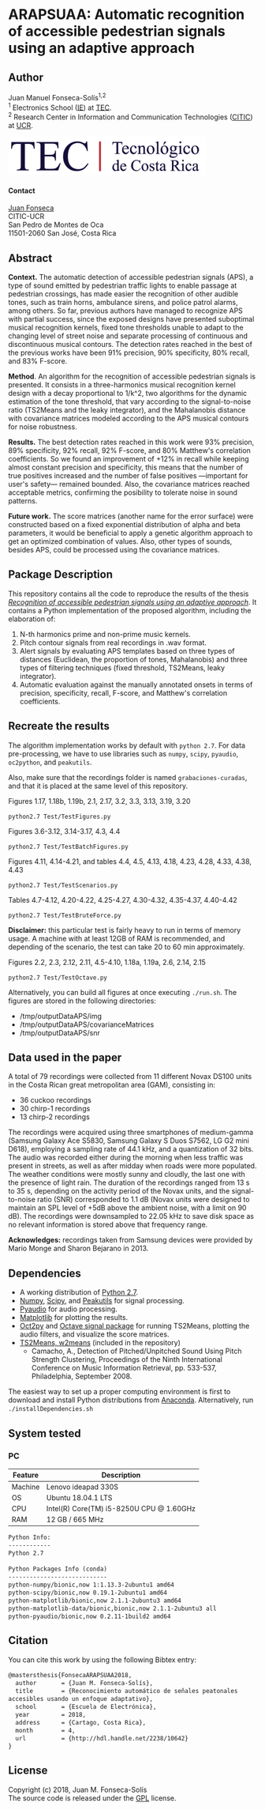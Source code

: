 ARAPSUAA: Automatic recognition of accessible pedestrian signals using an adaptive approach    
===========================================================================================

Author
-------
Juan Manuel Fonseca-Solís<sup>1,2</sup>    
<sup>1</sup> Electronics School ([IE](http://www.ie.tec.ac.cr)) at [TEC](http://www.tec.ac.cr).  
<sup>2</sup> Research Center in Information and Communication Technologies ([CITIC](http://www.citic.ucr.ac.cr/)) at [UCR](https://www.ucr.ac.cr/).  

![](./logo-tec.png)

#### Contact
[Juan Fonseca](mailto:juanma2268[at]gmail[dot]com)  
CITIC-UCR  
San Pedro de Montes de Oca  
11501-2060 San José, Costa Rica  

Abstract
---
**Context.** The automatic detection of accessible pedestrian signals (APS), a type of sound emitted by pedestrian traffic lights to enable passage at pedestrian crossings, has made easier the recognition of other audible tones, such as train horns, ambulance sirens, and police patrol alarms, among others. So far, previous authors have managed to recognize APS with partial success, since the exposed designs have presented suboptimal musical recognition kernels, fixed tone thresholds unable to adapt to the changing level of street noise and separate processing of continuous and discontinuous musical contours. The detection rates reached in the best of the previous works have been 91% precision, 90% specificity, 80% recall, and 83% F-score.

**Method**. An algorithm for the recognition of accessible pedestrian signals is presented. It consists in a three-harmonics musical recognition kernel design with a decay proportional to 1/k^2, two algorithms for the dynamic estimation of the tone threshold, that vary according to the signal-to-noise ratio (TS2Means and the leaky integrator), and the Mahalanobis distance with covariance matrices modeled according to the APS musical contours for noise robustness. 

**Results.** The best detection rates reached in this work were 93% precision, 89% specificity, 92% recall, 92% F-score, and 80% Matthew's correlation coefficients. So we found an improvement of +12% in recall while keeping almost constant precision and specificity, this means that the number of true positives increased and the number of false positives &mdash;important for user's safety&mdash; remained bounded. Also, the covariance matrices reached acceptable metrics, confirming the posibility to tolerate noise in sound patterns.

**Future work.** The score matrices (another name for the error surface) were constructed based on a fixed exponential distribution of alpha and beta parameters, it would be beneficial to apply a genetic algorithm approach to get an optimized combination of values. Also, other types of sounds, besides APS, could be processed using the covariance matrices.

Package Description
---
This repository contains all the code to reproduce the results of the thesis [*Recognition of accessible pedestrian signals using an adaptive approach*](http://hdl.handle.net/2238/10642). It contains a Python implementation of the proposed algorithm, including the elaboration of:

1. N-th harmonics prime and non-prime music kernels.
1. Pitch contour signals from real recordings in .wav format.
2. Alert signals by evaluating APS templates based on three types of distances (Euclidean, the proportion of tones, Mahalanobis) and three types of filtering techniques (fixed threshold, TS2Means, leaky integrator).
1. Automatic evaluation against the manually annotated onsets in terms of precision, specificity, recall, F-score, and Matthew's correlation coefficients.
 
Recreate the results
---
The algorithm implementation works by default with `python 2.7`. For data pre-processing, we have to use libraries such as `numpy`, `scipy`, `pyaudio`, `oc2python`, and `peakutils`. 

Also, make sure that the recordings folder is named `grabaciones-curadas`, and that it is placed at the same level of this repository. 

Figures 1.17, 1.18b, 1.19b, 2.1, 2.17, 3.2, 3.3, 3.13, 3.19, 3.20
    
    python2.7 Test/TestFigures.py    
   
Figures 3.6-3.12, 3.14-3.17, 4.3, 4.4
 
    python2.7 Test/TestBatchFigures.py
 
Figures 4.11, 4.14-4.21, and tables 4.4, 4.5, 4.13, 4.18, 4.23, 4.28, 4.33, 4.38, 4.43 

    python2.7 Test/TestScenarios.py   

Tables 4.7-4.12, 4.20-4.22, 4.25-4.27, 4.30-4.32, 4.35-4.37, 4.40-4.42
    
    python2.7 Test/TestBruteForce.py
    
**Disclaimer:** this particular test is fairly heavy to run in terms of memory usage. A machine with at least 12GB of RAM is recommended, and depending of the scenario, the test can take 20 to 60 min approximately.

Figures 2.2, 2.3, 2.12, 2.11, 4.5-4.10, 1.18a, 1.19a, 2.6, 2.14, 2.15
    
    python2.7 Test/TestOctave.py
    
Alternatively, you can build all figures at once executing `./run.sh`. The figures are stored in the following directories: 

* /tmp/outputDataAPS/img 
* /tmp/outputDataAPS/covarianceMatrices 
* /tmp/outputDataAPS/snr

Data used in the paper
---
A total of 79 recordings were collected from 11 different Novax DS100 units in the Costa Rican great metropolitan area (GAM), consisting in: 

* 36 cuckoo recordings
* 30 chirp-1 recordings
* 13 chirp-2 recordings 

The recordings were acquired using three smartphones of medium-gamma (Samsung Galaxy Ace S5830, Samsung Galaxy S Duos S7562, LG G2 mini D618), employing a sampling rate of 44.1 kHz, and a quantization of 32 bits. The audio was recorded either during the morning when less traffic was present in streets, as well as after midday when roads were more populated. The weather conditions were mostly sunny and cloudly, the last one with the presence of light rain. The duration of the recordings ranged from 13 s to 35 s, depending on the activity period of the Novax units, and the signal-to-noise ratio (SNR) corresponded to 1.1 dB (Novax units were designed to maintain an SPL level of +5dB above the ambient noise, with a limit on 90 dB). The recordings were downsampled to 22.05 kHz to save disk space as no relevant information is stored above that frequency range.

**Acknowledges:** recordings taken from Samsung devices were provided by Mario Monge and Sharon Bejarano in 2013.

Dependencies
---
* A working distribution of [Python 2.7](https://www.python.org/downloads/).
* [Numpy](http://www.numpy.org/), [Scipy](http://www.scipy.org/), and [Peakutils](https://pypi.org/project/PeakUtils/) for signal processing.
* [Pyaudio](https://pypi.org/project/PyAudio/) for audio processing.
* [Matplotlib](http://matplotlib.org) for plotting the results.
* [Oct2py](https://pypi.org/project/oct2py/) and [Octave signal package](https://octave.sourceforge.io/signal/) for running TS2Means, plotting the audio filters, and visualize the score matrices.
* [TS2Means, w2means](http://www.cise.ufl.edu/~acamacho/publications) (included in the repository)
    * Camacho, A., Detection of Pitched/Unpitched Sound Using Pitch Strength Clustering, Proceedings of the Ninth International Conference on Music Information Retrieval, pp. 533-537, Philadelphia, September 2008.

The easiest way to set up a proper computing environment is first to download and install Python distributions from [Anaconda](https://store.continuum.io/cshop/anaconda/). Alternatively, run `./installDependencies.sh` 

System tested
---
### PC
| Feature | Description | 
|---------|------------------------------------------| 
| Machine | Lenovo ideapad 330S | 
| OS      | Ubuntu 18.04.1 LTS | 
| CPU     | Intel(R) Core(TM) i5-8250U CPU @ 1.60GHz | 
| RAM     | 12 GB / 665 MHz                          | 


    Python Info: 
    ------------
    Python 2.7 

    Python Packages Info (conda)
    ----------------------------
    python-numpy/bionic,now 1:1.13.3-2ubuntu1 amd64 
    python-scipy/bionic,now 0.19.1-2ubuntu1 amd64 
    python-matplotlib/bionic,now 2.1.1-2ubuntu3 amd64 
    python-matplotlib-data/bionic,bionic,now 2.1.1-2ubuntu3 all 
    python-pyaudio/bionic,now 0.2.11-1build2 amd64 

Citation
---
You can cite this work by using the following Bibtex entry:
```
@mastersthesis{FonsecaARAPSUAA2018,
  author       = {Juan M. Fonseca-Solís}, 
  title        = {Reconocimiento automático de señales peatonales accesibles usando un enfoque adaptativo},
  school       = {Escuela de Electrónica},
  year         = 2018,
  address      = {Cartago, Costa Rica},
  month        = 4,
  url          = {http://hdl.handle.net/2238/10642}
}
```

License
---
Copyright (c) 2018, Juan M. Fonseca-Solís  
The source code is released under the [GPL](https://www.gnu.org/licenses/gpl-3.0.en.html) license.


